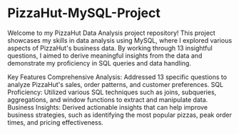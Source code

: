 # PizzaHut-MySQL-Project
Welcome to my PizzaHut Data Analysis project repository! This project showcases my skills in data analysis using MySQL, where I explored various aspects of PizzaHut's business data. By working through 13 insightful questions, I aimed to derive meaningful insights from the data and demonstrate my proficiency in SQL queries and data handling.


Key Features
Comprehensive Analysis: Addressed 13 specific questions to analyze PizzaHut's sales, order patterns, and customer preferences.
SQL Proficiency: Utilized various SQL techniques such as joins, subqueries, aggregations, and window functions to extract and manipulate data.
Business Insights: Derived actionable insights that can help improve business strategies, such as identifying the most popular pizzas, peak order times, and pricing effectiveness.
